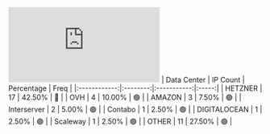 ![Diagramm](https://github.com/obajay/StateSync-snapshots/blob/main/Projects/Ixo/1/README.md)
| Data Center | IP Count | Percentage | Freq |
|:------------:|:--------:|:-----------:|:-----:|
| HETZNER | 17 | 42.50% | 🔴 |
| OVH | 4 | 10.00% | 🟢 |
| AMAZON | 3 | 7.50% | 🟢 |
| Interserver | 2 | 5.00% | 🟢 |
| Contabo | 1 | 2.50% | 🟢 |
| DIGITALOCEAN | 1 | 2.50% | 🟢 |
| Scaleway | 1 | 2.50% | 🟢 |
| OTHER | 11 | 27.50% | 🟢 |